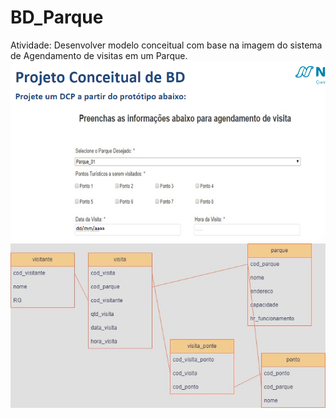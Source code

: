 # BD_Parque
Atividade: Desenvolver modelo conceitual com base na imagem do sistema de Agendamento de visitas em um Parque.
<img src="https://github.com/DCLaass/BD_Parque/blob/main/cabecalho.png "/>
<img src="https://github.com/DCLaass/BD_Parque/blob/main/parque.jpg "/>
